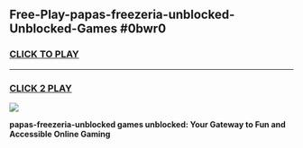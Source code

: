 
## Free-Play-papas-freezeria-unblocked-Unblocked-Games #0bwr0
<h3>
<a href="https://news.freeplayer.one?title=papas-freezeria-unblocked&ref=8M">CLICK TO PLAY</a></h3>
<hr>

<h3>
<a href="https://news.freeplayer.one?title=papas-freezeria-unblocked&ref=8M">CLICK 2 PLAY</a>
  
</h3>

<a href="https://news.freeplayer.one?title=papas-freezeria-unblocked&ref=8M"><img src="https://clearcache.store/games.png"></a>


**papas-freezeria-unblocked games unblocked: Your Gateway to Fun and Accessible Online Gaming**
